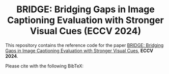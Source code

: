 <div align="center">
  <h1>BRIDGE: Bridging Gaps in Image Captioning Evaluation with Stronger Visual Cues (ECCV 2024) </h1>

  
</div>

This repository contains the reference code for the paper [BRIDGE: Bridging Gaps in Image Captioning Evaluation with Stronger Visual Cues](), **ECCV 2024**.

Please cite with the following BibTeX:
